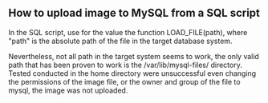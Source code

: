 ## How to upload image to MySQL from a SQL script

In the SQL script, use for the value the function LOAD_FILE(path), where "path" is the absolute path of the file in the target database system.

Nevertheless, not all path in the target system seems to work, the only valid path that has been proven to work is the /var/lib/mysql-files/ directory. Tested conducted in the home directory were unsuccessful even changing the permissions of the image file, or the owner and group of the file to mysql, the image was not uploaded. 
